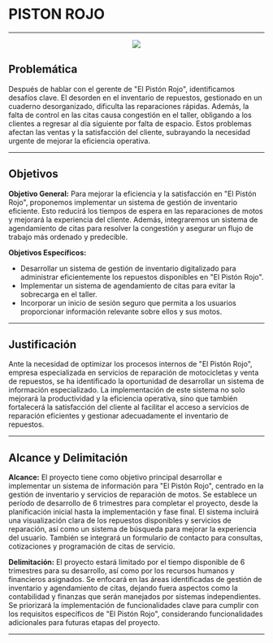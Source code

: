 # PISTON ROJO

---
<p align="center">
  <img src="https://github.com/JuanFachas/Repositorio-PR/assets/173213965/dd3b9629-39d8-4991-9e2d-64749cc9a383">
</p>

## Problemática

Después de hablar con el gerente de "El Pistón Rojo", identificamos desafíos clave. El desorden en el inventario de repuestos, gestionado en un cuaderno desorganizado, dificulta las reparaciones rápidas. Además, la falta de control en las citas causa congestión en el taller, obligando a los clientes a regresar al día siguiente por falta de espacio. Estos problemas afectan las ventas y la satisfacción del cliente, subrayando la necesidad urgente de mejorar la eficiencia operativa.

---
## Objetivos

**Objetivo General:** Para mejorar la eficiencia y la satisfacción en "El Pistón Rojo", proponemos implementar un sistema de gestión de inventario eficiente. Esto reducirá los tiempos de espera en las reparaciones de motos y mejorará la experiencia del cliente. Además, integraremos un sistema de agendamiento de citas para resolver la congestión y asegurar un flujo de trabajo más ordenado y predecible.

**Objetivos Específicos:** 
- Desarrollar un sistema de gestión de inventario digitalizado para administrar eficientemente los repuestos disponibles en "El Pistón Rojo".
- Implementar un sistema de agendamiento de citas para evitar la sobrecarga en el taller.
- Incorporar un inicio de sesión seguro que permita a los usuarios proporcionar información relevante sobre ellos y sus motos.
---
## Justificación

Ante la necesidad de optimizar los procesos internos de "El Pistón Rojo", empresa especializada en servicios de reparación de motocicletas y venta de repuestos, se ha identificado la oportunidad de desarrollar un sistema de información especializado. La implementación de este sistema no solo mejorará la productividad y la eficiencia operativa, sino que también fortalecerá la satisfacción del cliente al facilitar el acceso a servicios de reparación eficientes y gestionar adecuadamente el inventario de repuestos.

---
## Alcance y Delimitación

**Alcance:** El proyecto tiene como objetivo principal desarrollar e implementar un sistema de información para "El Pistón Rojo", centrado en la gestión de inventario y servicios de reparación de motos. Se establece un período de desarrollo de 6 trimestres para completar el proyecto, desde la planificación inicial hasta la implementación y fase final. El sistema incluirá una visualización clara de los repuestos disponibles y servicios de reparación, así como un sistema de búsqueda para mejorar la experiencia del usuario. También se integrará un formulario de contacto para consultas, cotizaciones y programación de citas de servicio.

**Delimitación:** El proyecto estará limitado por el tiempo disponible de 6 trimestres para su desarrollo, así como por los recursos humanos y financieros asignados. Se enfocará en las áreas identificadas de gestión de inventario y agendamiento de citas, dejando fuera aspectos como la contabilidad y finanzas que serán manejados por sistemas independientes. Se priorizará la implementación de funcionalidades clave para cumplir con los requisitos específicos de "El Pistón Rojo", considerando funcionalidades adicionales para futuras etapas del proyecto.

---
